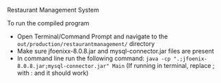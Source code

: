 Restaurant Management System


To run the compiled program
  - Open Terminal/Command Prompt and navigate to the `out/production/restaurantmanagement/` directory
  - Make sure jfoenixx-8.0.8.jar and mysql-connector.jar files are present
  - In command line run the following command: `java -cp ".;jfoenix-8.0.8.jar;mysql-connector.jar" Main`
    (If running in terminal, replace ; with : and it should work)
